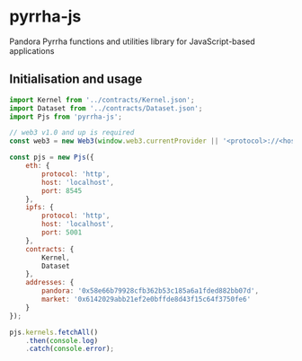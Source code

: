 # pyrrha-js
Pandora Pyrrha functions and utilities library for JavaScript-based applications

## Initialisation and usage
```javascript
import Kernel from '../contracts/Kernel.json';
import Dataset from '../contracts/Dataset.json';
import Pjs from 'pyrrha-js';

// web3 v1.0 and up is required
const web3 = new Web3(window.web3.currentProvider || '<protocol>://<host>:<port>');

const pjs = new Pjs({
    eth: {
        protocol: 'http',
        host: 'localhost',
        port: 8545
    },
    ipfs: {
        protocol: 'http',
        host: 'localhost',
        port: 5001
    },
    contracts: {
        Kernel,
        Dataset 
    },
    addresses: {
        pandora: '0x58e66b79928cfb362b53c185a6a1fded882bb07d',
        market: '0x6142029abb21ef2e0bffde8d43f15c64f3750fe6'
    }
});

pjs.kernels.fetchAll()
    .then(console.log)
    .catch(console.error);
```
